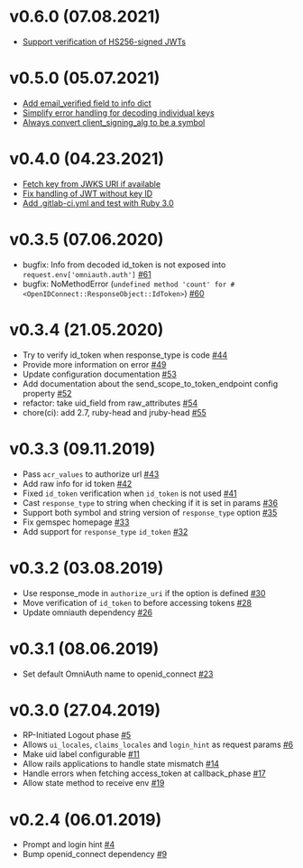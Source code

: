# v0.6.0 (07.08.2021)

- [Support verification of HS256-signed JWTs](https://gitlab.com/gitlab-org/gitlab-omniauth-openid-connect/-/merge_requests/8)

# v0.5.0 (05.07.2021)

- [Add email_verified field to info dict](https://gitlab.com/gitlab-org/gitlab-omniauth-openid-connect/-/merge_requests/7)
- [Simplify error handling for decoding individual keys](https://gitlab.com/gitlab-org/gitlab-omniauth-openid-connect/-/merge_requests/6)
- [Always convert client_signing_alg to be a symbol](https://gitlab.com/gitlab-org/gitlab-omniauth-openid-connect/-/merge_requests/5)

# v0.4.0 (04.23.2021)

- [Fetch key from JWKS URI if available](https://gitlab.com/gitlab-org/gitlab-omniauth-openid-connect/-/merge_requests/3)
- [Fix handling of JWT without key ID](https://gitlab.com/gitlab-org/gitlab-omniauth-openid-connect/-/merge_requests/2)
- [Add .gitlab-ci.yml and test with Ruby 3.0](https://gitlab.com/gitlab-org/gitlab-omniauth-openid-connect/-/merge_requests/1)

# v0.3.5 (07.06.2020)

- bugfix: Info from decoded id_token is not exposed into `request.env['omniauth.auth']` [#61](https://github.com/m0n9oose/omniauth_openid_connect/pull/61)
- bugfix: NoMethodError (`undefined method 'count' for #<OpenIDConnect::ResponseObject::IdToken>`) [#60](https://github.com/m0n9oose/omniauth_openid_connect/pull/60)

# v0.3.4 (21.05.2020)

- Try to verify id_token when response_type is code [#44](https://github.com/m0n9oose/omniauth_openid_connect/pull/44)
- Provide more information on error [#49](https://github.com/m0n9oose/omniauth_openid_connect/pull/49)
- Update configuration documentation [#53](https://github.com/m0n9oose/omniauth_openid_connect/pull/53)
- Add documentation about the send_scope_to_token_endpoint config property [#52](https://github.com/m0n9oose/omniauth_openid_connect/pull/52)
- refactor: take uid_field from raw_attributes [#54](https://github.com/m0n9oose/omniauth_openid_connect/pull/54)
- chore(ci): add 2.7, ruby-head and jruby-head [#55](https://github.com/m0n9oose/omniauth_openid_connect/pull/55)

# v0.3.3 (09.11.2019)

- Pass `acr_values` to authorize url [#43](https://github.com/m0n9oose/omniauth_openid_connect/pull/43)
- Add raw info for id token [#42](https://github.com/m0n9oose/omniauth_openid_connect/pull/42)
- Fixed `id_token` verification when `id_token` is not used [#41](https://github.com/m0n9oose/omniauth_openid_connect/pull/41)
- Cast `response_type` to string when checking if it is set in params [#36](https://github.com/m0n9oose/omniauth_openid_connect/pull/36)
- Support both symbol and string version of `response_type` option [#35](https://github.com/m0n9oose/omniauth_openid_connect/pull/35)
- Fix gemspec homepage [#33](https://github.com/m0n9oose/omniauth_openid_connect/pull/33)
- Add support for `response_type` `id_token` [#32](https://github.com/m0n9oose/omniauth_openid_connect/pull/32)

# v0.3.2 (03.08.2019)

- Use response_mode in `authorize_uri` if the option is defined [#30](https://github.com/m0n9oose/omniauth_openid_connect/pull/30)
- Move verification of `id_token` to before accessing tokens [#28](https://github.com/m0n9oose/omniauth_openid_connect/pull/28)
- Update omniauth dependency [#26](https://github.com/m0n9oose/omniauth_openid_connect/pull/26)

# v0.3.1 (08.06.2019)

- Set default OmniAuth name to openid_connect [#23](https://github.com/m0n9oose/omniauth_openid_connect/pull/23)

# v0.3.0 (27.04.2019)

- RP-Initiated Logout phase [#5](https://github.com/m0n9oose/omniauth_openid_connect/pull/5)
- Allows `ui_locales`, `claims_locales` and `login_hint` as request params [#6](https://github.com/m0n9oose/omniauth_openid_connect/pull/6)
- Make uid label configurable [#11](https://github.com/m0n9oose/omniauth_openid_connect/pull/11)
- Allow rails applications to handle state mismatch [#14](https://github.com/m0n9oose/omniauth_openid_connect/pull/14)
- Handle errors when fetching access_token at callback_phase [#17](https://github.com/m0n9oose/omniauth_openid_connect/pull/17)
- Allow state method to receive env [#19](https://github.com/m0n9oose/omniauth_openid_connect/pull/19)

# v0.2.4 (06.01.2019)

- Prompt and login hint [#4](https://github.com/m0n9oose/omniauth_openid_connect/pull/4)
- Bump openid_connect dependency [#9](https://github.com/m0n9oose/omniauth_openid_connect/pull/9)
